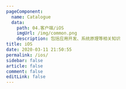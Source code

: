 ```yaml
---
pageComponent:
  name: Catalogue
  data:
    path: 04.客户端/iOS
    imgUrl: /img/common.png
    description: 包括应用开发、系统原理等相关知识
title: iOS
date: 2020-03-11 21:50:55
permalink: /ios/
sidebar: false
article: false
comment: false
editLink: false
---
```

